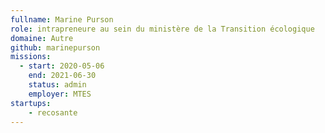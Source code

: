```yaml
---
fullname: Marine Purson
role: intrapreneure au sein du ministère de la Transition écologique
domaine: Autre
github: marinepurson
missions:
  - start: 2020-05-06
    end: 2021-06-30
    status: admin
    employer: MTES
startups:
    - recosante
---
```

